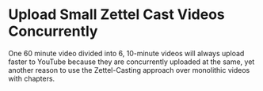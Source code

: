 # Upload Small Zettel Cast Videos Concurrently

One 60 minute video divided into 6, 10-minute videos will always upload
faster to YouTube because they are concurrently uploaded at the same,
yet another reason to use the Zettel-Casting approach over monolithic
videos with chapters.
